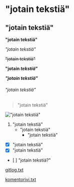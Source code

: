 # "jotain tekstiä"

## "jotain tekstiä"



**"jotain tekstiä"**

*"jotain tekstiä"*

~~"jotain tekstiä"~~

**"jotain _tekstiä_"**

***"jotain tekstiä"***

###### "jotain tekstiä"

>"jotain tekstiä"

!["jotain tekstiä"](https://i.stack.imgur.com/t3qWG.png)

1. "jotain tekstiä"
   - "jotain tekstiä"
     - "jotain tekstiä"


- [x] "jotain tekstiä"
- [x] "jotain tekstiä"
- [ ] "jotain tekstiä?"

[gitlog.txt](https://github.com/harakanvarvas/ot_harjoitustyo/blob/master/laskarit/viikko1/gitlog.txt)

[komentorivi.txt](https://github.com/harakanvarvas/ot_harjoitustyo/blob/master/laskarit/viikko1/komentorivi.txt)
